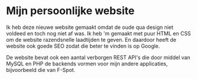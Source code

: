 # Mijn persoonlijke website

Ik heb deze nieuwe website gemaakt omdat de oude qua design niet voldeed en toch nog niet af was. Ik heb 'm gemaakt met puur HTML en CSS om de website razendsnelle laadtijden te geven. En daardoor heeft de website ook goede SEO zodat die beter te vinden is op Google.

De website bevat ook een aantal verborgen REST API's die door middel van MySQL en PHP de backends vormen voor mijn andere applicaties, bijvoorbeeld die van F-Spot. 
